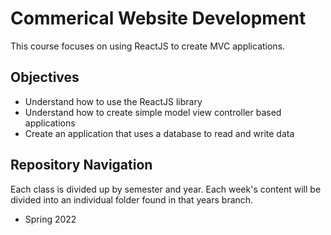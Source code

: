# Commerical Website Development
This course focuses on using ReactJS to create MVC applications.

## Objectives
* Understand how to use the ReactJS library
* Understand how to create simple model view controller based applications
* Create an application that uses a database to read and write data

## Repository Navigation
Each class is divided up by semester and year. Each week's content will be divided into an individual folder found in that years branch.

* Spring 2022
